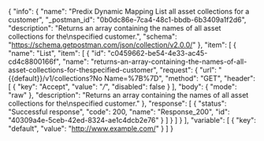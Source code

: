 {
  "info": {
    "name": "Predix Dynamic Mapping List all asset collections for a customer",
    "_postman_id": "0b0dc86e-7ca4-48c1-bbdb-6b3409a1f2d6",
    "description": "Returns an array containing the names of all asset collections for the\nspecified customer.",
    "schema": "https://schema.getpostman.com/json/collection/v2.0.0/"
  },
  "item": [
    {
      "name": "List",
      "item": [
        {
          "id": "c0459662-be54-4e33-ac45-cd4c8800166f",
          "name": "returns-an-array-containing-the-names-of-all-asset-collections-for-thespecified-customer",
          "request": {
            "url": "{{default}}/v1/collections?No Name=%7B%7D",
            "method": "GET",
            "header": [
              {
                "key": "Accept",
                "value": "*/*",
                "disabled": false
              }
            ],
            "body": {
              "mode": "raw"
            },
            "description": "Returns an array containing the names of all asset collections for the\nspecified customer."
          },
          "response": [
            {
              "status": "Successful response",
              "code": 200,
              "name": "Response_200",
              "id": "40309a4e-5ceb-42ed-8324-ae1c4dcb2e76"
            }
          ]
        }
      ]
    }
  ],
  "variable": [
    {
      "key": "default",
      "value": "http://www.example.com/"
    }
  ]
}